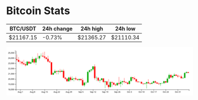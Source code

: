 # Bitcoin Stats

BTC/USDT|24h change|24h high|24h low|
|---|---|---|---|
|$21167.15|-0.73%|$21365.27|$21110.34|

<img src="./chart.svg">
